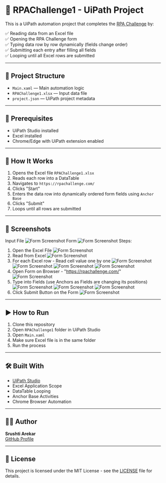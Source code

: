 # 🤖 RPAChallenge1 - UiPath Project

This is a UiPath automation project that completes the [RPA Challenge](https://rpachallenge.com/) by:

✅ Reading data from an Excel file  
✅ Opening the RPA Challenge form  
✅ Typing data row by row dynamically (fields change order)  
✅ Submitting each entry after filling all fields  
✅ Looping until all Excel rows are submitted  

---

## 📂 Project Structure

- `Main.xaml` — Main automation logic
- `RPAChallenge1.xlsx` — Input data file
- `project.json` — UiPath project metadata

---

## 🧰 Prerequisites

- UiPath Studio installed
- Excel installed
- Chrome/Edge with UiPath extension enabled

---

## 📌 How It Works

1. Opens the Excel file `RPAChallenge1.xlsx`
2. Reads each row into a DataTable
3. Navigates to `https://rpachallenge.com/`
4. Clicks "Start"
5. Enters the data row into dynamically ordered form fields using `Anchor Base`
6. Clicks "Submit"
7. Loops until all rows are submitted

---

## 📸 Screenshots
Input File
![Form Screenshot](Images/RPAChallengeInputExcel.png)
Form
![Form Screenshot](Images/RPAChallengeForm.png)
Steps:
1. Open the Excel File
![Form Screenshot](Images/Step1.png)
2. Read from Excel
![Form Screenshot](Images/Step2.png)
3. For each Excel row - Read cell value one by one
![Form Screenshot](Images/Step3.png)
![Form Screenshot](Images/Step4.png)
![Form Screenshot](Images/Step5.png)
![Form Screenshot](Images/Step6.png)
4. Open Form on Browser - "https://rpachallenge.com/"
![Form Screenshot](Images/Step7.png)
5. Type into Fields (use Anchors as Fields are changing its positions)
![Form Screenshot](Images/Step8.png)
![Form Screenshot](Images/Step9.png)
![Form Screenshot](Images/Step10.png)
6. Click Submit Button on the Form
![Form Screenshot](Images/Step11.png)
  
---

## ▶️ How to Run

1. Clone this repository
2. Open `RPAChallenge1` folder in UiPath Studio
3. Open `Main.xaml`
4. Make sure Excel file is in the same folder
5. Run the process

---

## 🛠️ Built With

- [UiPath Studio](https://www.uipath.com/)
- Excel Application Scope
- DataTable Looping
- Anchor Base Activities
- Chrome Browser Automation

---

## 🙋‍♀️ Author

**Srushti Arekar**  
[GitHub Profile](https://github.com/SrushtiArekar)

---

## 📄 License

This project is licensed under the MIT License - see the [LICENSE](LICENSE) file for details.
